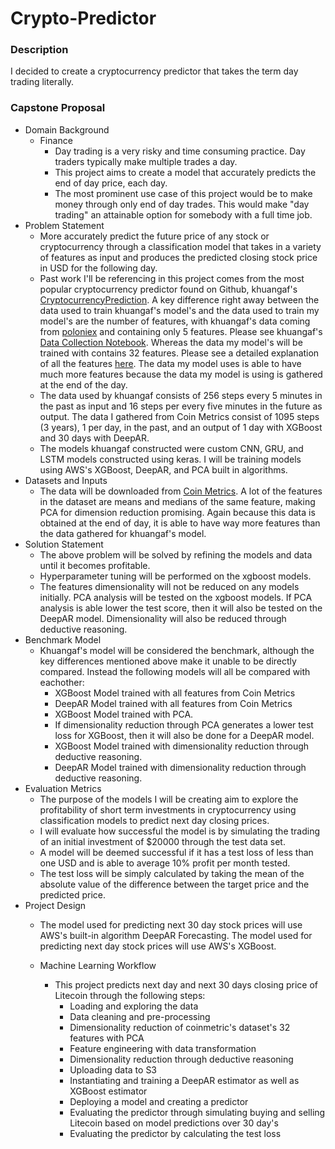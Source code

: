 # Crypto-Predictor

### Description

I decided to create a cryptocurrency predictor that takes the term day trading literally.  

### Capstone Proposal

- Domain Background
  - Finance
    - Day trading is a very risky and time consuming practice. Day traders typically make multiple trades a day.  
    - This project aims to create a model that accurately predicts the end of day price, each day.
    - The most prominent use case of this project would be to make money through only end of day trades. This would make "day trading" an attainable option for somebody with a full time job. 
- Problem Statement
  - More accurately predict the future price of any stock or cryptocurrency through a classification model that takes in a variety of features as input and produces the predicted closing stock price in USD for the following day.
  - Past work I'll be referencing in this project comes from the most popular cryptocurrency predictor found on Github, khuangaf's [CryptocurrencyPrediction](https://github.com/khuangaf/CryptocurrencyPrediction). A key difference right away between the data used to train khuangaf's model's and the data used to train my model's are the number of features, with khuangaf's data coming from [poloniex](https://docs.poloniex.com/#introduction) and containing only 5 features. Please see khuangaf's [Data Collection Notebook](https://github.com/khuangaf/CryptocurrencyPrediction/blob/master/DataCollection.ipynb). Whereas the data my model's will be trained with contains 32 features. Please see a detailed explanation of all the features [here](https://coinmetrics.io/community-data-dictionary/). The data my model uses is able to have much more features because the data my model is using is gathered at the end of the day.
  - The data used by khuangaf consists of 256 steps every 5 minutes in the past as input and 16 steps per every five minutes in the future as output. The data I gathered from Coin Metrics consist of 1095 steps (3 years), 1 per day, in the past, and an output of 1 day with XGBoost and 30 days with DeepAR.
  - The models khuangaf constructed were custom CNN, GRU, and LSTM models constructed using keras. I will be training models using AWS's XGBoost, DeepAR, and PCA built in algorithms.
- Datasets and Inputs
  - The data will be downloaded from [Coin Metrics](https://coinmetrics.io/data-downloads/). A lot of the features in the dataset are means and medians of the same feature, making PCA for dimension reduction promising. Again because this data is obtained at the end of day, it is able to have way more features than the data gathered for khuangaf's model.
- Solution Statement
  - The above problem will be solved by refining the models and data until it becomes profitable. 
  - Hyperparameter tuning will be performed on the xgboost models.  
  - The features dimensionality will not be reduced on any models initially. PCA analysis will be tested on the xgboost models. If PCA analysis is able lower the test score, then it will also be tested on the DeepAR model. Dimensionality will also be reduced through deductive reasoning.   
- Benchmark Model
  - Khuangaf's model will be considered the benchmark, although the key differences mentioned above make it unable to be directly compared. Instead the following models will all be compared with eachother:
    - XGBoost Model trained with all features from Coin Metrics
    - DeepAR Model trained with all features from Coin Metrics
    - XGBoost Model trained with PCA.
    - If dimensionality reduction through PCA generates a lower test loss for XGBoost, then it will also be done for a DeepAR model.
    - XGBoost Model trained with dimensionality reduction through deductive reasoning.
    - DeepAR Model trained with dimensionality reduction through deductive reasoning.
- Evaluation Metrics
  - The purpose of the models I will be creating aim to explore the profitability of short term investments in cryptocurrency using classification models to predict next day closing prices. 
  - I will evaluate how successful the model is by simulating the trading of an initial investment of $20000 through the test data set.
  - A model will be deemed successful if it has a test loss of less than one USD and is able to average 10% profit per month tested. 
  - The test loss will be simply calculated by taking the mean of the absolute value of the difference between the target price and the predicted price.
- Project Design
  - The model used for predicting next 30 day stock prices will use AWS's built-in algorithm DeepAR Forecasting. The model used for predicting next day stock prices will use AWS's XGBoost. 

  - Machine Learning Workflow

    - This project predicts next day and next 30 days closing price of Litecoin through the following steps:
      * Loading and exploring the data
      * Data cleaning and pre-processing
      * Dimensionality reduction of coinmetric's dataset's 32 features with PCA
      * Feature engineering with data transformation
      * Dimensionality reduction through deductive reasoning
      * Uploading data to S3
      * Instantiating and training a DeepAR estimator as well as XGBoost estimator
      * Deploying a model and creating a predictor
      * Evaluating the predictor through simulating buying and selling Litecoin based on model predictions over 30 day's
      * Evaluating the predictor by calculating the test loss
